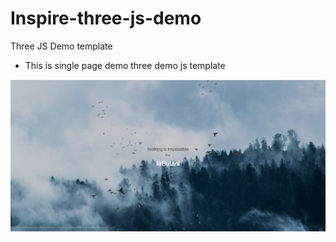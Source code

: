 # Inspire-three-js-demo

Three JS Demo template 

- This is single page demo three demo js template

![](https://raw.githubusercontent.com/KartikButani/Inspire-three-js-demo/99d91d8e28fd64c9a8d43446511e507ae76b1adc/demo.png)
